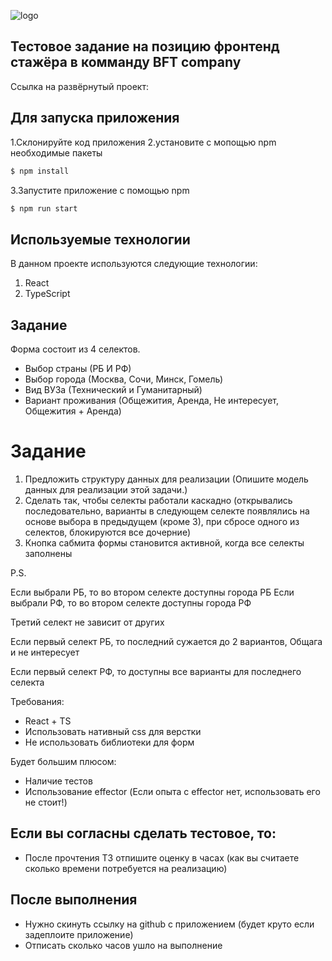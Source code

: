 ![logo](./cupcake_logo.png)

## Тестовое задание на позицию фронтенд стажёра в комманду BFT company

Ссылка на развёрнутый проект:

## Для запуска приложения

1.Склонируйте код приложения
2.установите с мопощью npm необходимые пакеты

```bash
$ npm install
```

3.Запустите приложение с помощью npm

```bash
$ npm run start
```

## Используемые технологии

В данном проекте используются следующие технологии:

1. React
2. TypeScript

## Задание

Форма состоит из 4 селектов.

- Выбор страны (РБ И РФ)
- Выбор города (Москва, Сочи, Минск, Гомель)
- Вид ВУЗа (Технический и Гуманитарный)
- Вариант проживания (Общежития, Аренда, Не интересует, Общежития + Аренда)

# Задание

1. Предложить структуру данных для реализации (Опишите модель данных для реализации этой задачи.)
2. Сделать так, чтобы селекты работали каскадно (открывались последовательно, варианты в следующем селекте появлялись на основе выбора в предыдущем (кроме 3), при сбросе одного из селектов, блокируются все дочерние)
3. Кнопка сабмита формы становится активной, когда все селекты заполнены

P.S.

Если выбрали РБ, то во втором селекте доступны города РБ
Если выбрали РФ, то во втором селекте доступны города РФ

Третий селект не зависит от других

Если первый селект РБ, то последний сужается до 2 вариантов, Общага и не интересует

Если первый селект РФ, то доступны все варианты для последнего селекта

Требования:

- React + TS
- Использовать нативный css для верстки
- Не использовать библиотеки для форм

Будет большим плюсом:

- Наличие тестов
- Использование effector (Если опыта с effector нет, использовать его не стоит!)

## Если вы согласны сделать тестовое, то:

- После прочтения ТЗ отпишите оценку в часах (как вы считаете сколько времени потребуется на реализацию)

## После выполнения

- Нужно скинуть ссылку на github с приложением (будет круто если задеплоите приложение)
- Отписать сколько часов ушло на выполнение

